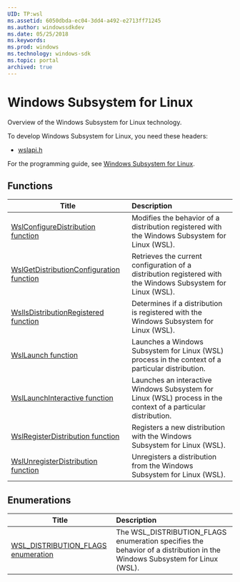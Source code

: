 ```yaml
---
UID: TP:wsl
ms.assetid: 6050dbda-ec04-3dd4-a492-e2713ff71245
ms.author: windowssdkdev
ms.date: 05/25/2018
ms.keywords: 
ms.prod: windows
ms.technology: windows-sdk
ms.topic: portal
archived: true
---
```


# Windows Subsystem for Linux



Overview of the Windows Subsystem for Linux technology.

To develop Windows Subsystem for Linux, you need these headers:

 * [wslapi.h](..\wslapi\index.md)

For the programming guide, see [Windows Subsystem for Linux](/previous-versions/windows/desktop/wsl).

## Functions

| Title   | Description   |
| ---- |:---- |
| [WslConfigureDistribution function](..\wslapi\nf-wslapi-wslconfiguredistribution.md) | Modifies the behavior of a distribution registered with the Windows Subsystem for Linux (WSL). |
| [WslGetDistributionConfiguration function](..\wslapi\nf-wslapi-wslgetdistributionconfiguration.md) | Retrieves the current configuration of a distribution registered with the Windows Subsystem for Linux (WSL). |
| [WslIsDistributionRegistered function](..\wslapi\nf-wslapi-wslisdistributionregistered.md) | Determines if a distribution is registered with the Windows Subsystem for Linux (WSL). |
| [WslLaunch function](..\wslapi\nf-wslapi-wsllaunch.md) | Launches a Windows Subsystem for Linux (WSL) process in the context of a particular distribution. |
| [WslLaunchInteractive function](..\wslapi\nf-wslapi-wsllaunchinteractive.md) | Launches an interactive Windows Subsystem for Linux (WSL) process in the context of a particular distribution. |
| [WslRegisterDistribution function](..\wslapi\nf-wslapi-wslregisterdistribution.md) | Registers a new distribution with the Windows Subsystem for Linux (WSL). |
| [WslUnregisterDistribution function](..\wslapi\nf-wslapi-wslunregisterdistribution.md) | Unregisters a distribution from the Windows Subsystem for Linux (WSL). |

## Enumerations

| Title   | Description   |
| ---- |:---- |
| [WSL_DISTRIBUTION_FLAGS enumeration](..\wslapi\ne-wslapi-wsl_distribution_flags.md) | The WSL_DISTRIBUTION_FLAGS enumeration specifies the behavior of a distribution in the Windows Subsystem for Linux (WSL). |
